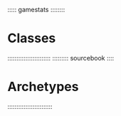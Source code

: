 ::::: gamestats ::::::::
# Classes
::::::::::::::::::::::::
::::::::: sourcebook ::::
# Archetypes
:::::::::::::::::::::::::

